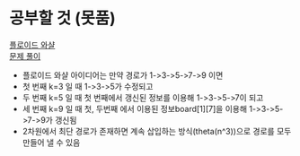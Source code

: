 # 공부할 것 (못품)
[플로이드 와샬](https://chanhuiseok.github.io/posts/algo-50/)<br>
[문제 풀이](https://yabmoons.tistory.com/441)

* 플로이드 와샬 아이디어는 만약 경로가 1->3->5->7->9 이면
* 첫 번째 k=3 일 때 1->3->5가 수정되고
* 두 번째 k=5 일 때 첫 번째에서 갱신된 정보를 이용해 1->3->5->7이 되고
* 세 번째 k=9 일 때 첫, 두번째 에서 이용된 정보board[1][7]을 이용해 1->3->5->7->9가 갱신됨
* 2차원에서 최단 경로가 존재하면 계속 삽입하는 방식(theta(n^3))으로 경로를 모두 만들어 낼 수 있음
